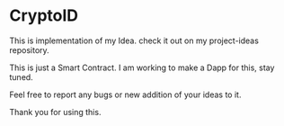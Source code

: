 # CryptoID
This is implementation of my Idea. check it out on my project-ideas repository. <br />

This is just a Smart Contract. I am working to make a Dapp for this, stay tuned.<br />

Feel free to report any bugs or new addition of your ideas to it.<br />

Thank you for using this.<br />

